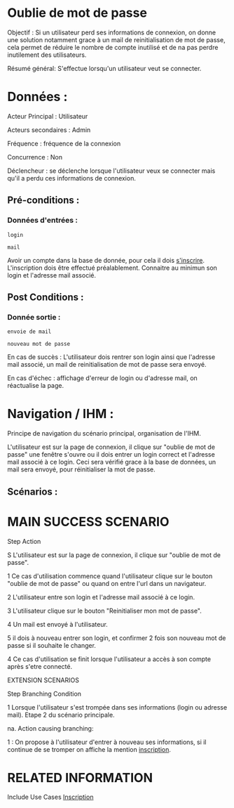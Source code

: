 # Oublie de mot de passe


Objectif :  Si un utilisateur perd ses informations de connexion, on donne une solution notamment grace à un mail de reinitialisation de mot de passe, cela permet de réduire le nombre de compte inutilisé et de na pas perdre inutilement des utilisateurs.

Résumé général: S'effectue lorsqu'un utilisateur veut se connecter.

# Données :

Acteur Principal : Utilisateur

Acteurs secondaires : Admin

Fréquence   : fréquence de la connexion

Concurrence : Non

Déclencheur : se déclenche lorsque l'utilisateur veux se connecter mais qu'il a perdu ces informations de connexion.

## Pré-conditions :

### Données d'entrées :
	login

	mail

Avoir un compte dans la base de donnée, pour cela il dois [s'inscrire](/inscription.md).
L'inscription dois être effectué préalablement.
Connaitre au minimun son login et l'adresse mail associé.

## Post Conditions :

### Donnée sortie :
	
	envoie de mail

	nouveau mot de passe

En cas de succès : L'utilisateur dois rentrer son login ainsi que l'adresse mail associé, un mail de reinitialisation de mot de passe sera envoyé.

En cas d'échec : affichage d'erreur de login ou d'adresse mail, on réactualise la page.

# Navigation / IHM  :

Principe de navigation du scénario principal, organisation de l'IHM.

L'utilisateur est sur la page de connexion, il clique sur "oublie de mot de passe" une fenêtre s'ouvre ou il dois entrer un login correct et l'adresse mail associé à ce login.
Ceci sera vérifié grace à la base de données, un mail sera envoyé, pour réinitialiser la mot de passe.

## Scénarios :

# MAIN SUCCESS SCENARIO

Step    Action

S    L'utilisateur est sur la page de connexion, il clique sur "oublie de mot de passe".

1    Ce cas d'utilisation commence quand l'utilisateur clique sur le bouton "oublie de mot de passe" ou quand on entre l'url dans un navigateur.

2    L'utilisateur entre son login et l'adresse mail associé à ce login.

3    L'utilisateur clique sur le bouton "Reinitialiser mon mot de passe".

4	 Un mail est envoyé à l'utilisateur.

5	 il dois à nouveau entrer son login, et confirmer 2 fois son nouveau mot de passe si il souhaite le changer.

4    Ce cas d'utilisation se finit lorsque l'utilisateur a accès à son compte après s'etre connecté.

EXTENSION SCENARIOS

Step    Branching Condition

1	 Lorsque l'utilisateur s'est trompée dans ses informations (login ou adresse mail). Etape 2 du scénario principale.

na.  Action causing branching:

1 : On propose à l'utilisateur d'entrer à nouveau ses informations, si il continue de se tromper on affiche la mention [inscription](/inscription.md).


# RELATED INFORMATION

Include Use Cases    [Inscription](/inscription.md)


<!--- 
Author : Jordan
Validator : Raphael 
-->
 
